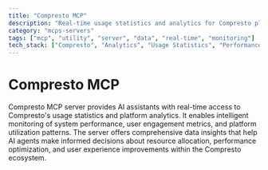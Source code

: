 ```yaml
---
title: "Compresto MCP"
description: "Real-time usage statistics and analytics for Compresto platform."
category: "mcps-servers"
tags: ["mcp", "utility", "server", "data", "real-time", "monitoring"]
tech_stack: ["Compresto", "Analytics", "Usage Statistics", "Performance Monitoring"]
---
```


# Compresto MCP

Compresto MCP server provides AI assistants with real-time access to Compresto's usage statistics and platform analytics. It enables intelligent monitoring of system performance, user engagement metrics, and platform utilization patterns. The server offers comprehensive data insights that help AI agents make informed decisions about resource allocation, performance optimization, and user experience improvements within the Compresto ecosystem.
